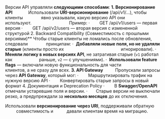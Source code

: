 Версии API управляли **следующими способами**:
	**1. Версионирование API**
            Использовали **URI-версионирование** (/api/v1/...), чтобы клиенты               явно указывали, какую версию API они используют.                   
            Пример:
		·        GET /api/v1/users — первая версия
		·        GET /api/v2/users — вторая версия с измененной структурой
	2. Backward Compatibility (Совместимость с прошлыми версиями)**
		Чтобы старые клиенты не ломались после обновления, следовали               принципам:
		·  **Добавляли новые поля, но не удаляли старые** (клиенты просто их                                               игнорировали).
		·   **Меняли логику в новых версиях API**, не затрагивая старые (`v1` работал как                      раньше, `v2` — с улучшениями).
		·  **Использовали feature flags** — включали новую функциональность для части                            клиентов, а не сразу для всех.
	**3. API Gateway**
         Пропускали запросы через **API Gateway**, который мог:
		·        Маршрутизировать трафик на нужную версию API
		·        Конвертировать старые запросы в новый формат
	4. Документация и Deprecation Policy
	·        В **Swagger/OpenAPI** отмечали устаревшие поля и версии.
	·       Старые версии не выключали резко, а предупреждали за **несколько месяцев** до их отключения.

Использовали **версионирование через URI**, поддерживали обратную          совместимость и           давали клиентам время на миграцию.